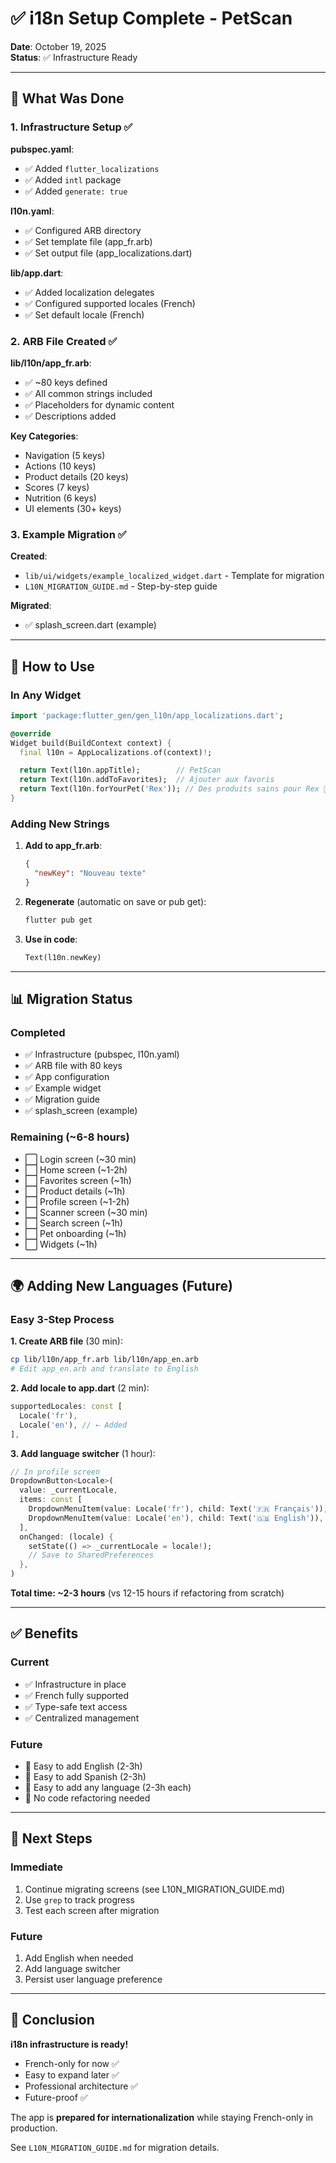 # ✅ i18n Setup Complete - PetScan

**Date**: October 19, 2025  
**Status**: ✅ Infrastructure Ready

---

## 🎯 What Was Done

### 1. Infrastructure Setup ✅

**pubspec.yaml**:

- ✅ Added `flutter_localizations`
- ✅ Added `intl` package
- ✅ Added `generate: true`

**l10n.yaml**:

- ✅ Configured ARB directory
- ✅ Set template file (app_fr.arb)
- ✅ Set output file (app_localizations.dart)

**lib/app.dart**:

- ✅ Added localization delegates
- ✅ Configured supported locales (French)
- ✅ Set default locale (French)

### 2. ARB File Created ✅

**lib/l10n/app_fr.arb**:

- ✅ ~80 keys defined
- ✅ All common strings included
- ✅ Placeholders for dynamic content
- ✅ Descriptions added

**Key Categories**:

- Navigation (5 keys)
- Actions (10 keys)
- Product details (20 keys)
- Scores (7 keys)
- Nutrition (6 keys)
- UI elements (30+ keys)

### 3. Example Migration ✅

**Created**:

- `lib/ui/widgets/example_localized_widget.dart` - Template for migration
- `L10N_MIGRATION_GUIDE.md` - Step-by-step guide

**Migrated**:

- ✅ splash_screen.dart (example)

---

## 🚀 How to Use

### In Any Widget

```dart
import 'package:flutter_gen/gen_l10n/app_localizations.dart';

@override
Widget build(BuildContext context) {
  final l10n = AppLocalizations.of(context)!;

  return Text(l10n.appTitle);        // PetScan
  return Text(l10n.addToFavorites);  // Ajouter aux favoris
  return Text(l10n.forYourPet('Rex')); // Des produits sains pour Rex 🐾
}
```

### Adding New Strings

1. **Add to app_fr.arb**:

   ```json
   {
     "newKey": "Nouveau texte"
   }
   ```

2. **Regenerate** (automatic on save or pub get):

   ```bash
   flutter pub get
   ```

3. **Use in code**:
   ```dart
   Text(l10n.newKey)
   ```

---

## 📊 Migration Status

### Completed

- ✅ Infrastructure (pubspec, l10n.yaml)
- ✅ ARB file with 80 keys
- ✅ App configuration
- ✅ Example widget
- ✅ Migration guide
- ✅ splash_screen (example)

### Remaining (~6-8 hours)

- ⬜ Login screen (~30 min)
- ⬜ Home screen (~1-2h)
- ⬜ Favorites screen (~1h)
- ⬜ Product details (~1h)
- ⬜ Profile screen (~1-2h)
- ⬜ Scanner screen (~30 min)
- ⬜ Search screen (~1h)
- ⬜ Pet onboarding (~1h)
- ⬜ Widgets (~1h)

---

## 🌍 Adding New Languages (Future)

### Easy 3-Step Process

**1. Create ARB file** (30 min):

```bash
cp lib/l10n/app_fr.arb lib/l10n/app_en.arb
# Edit app_en.arb and translate to English
```

**2. Add locale to app.dart** (2 min):

```dart
supportedLocales: const [
  Locale('fr'),
  Locale('en'), // ← Added
],
```

**3. Add language switcher** (1 hour):

```dart
// In profile screen
DropdownButton<Locale>(
  value: _currentLocale,
  items: const [
    DropdownMenuItem(value: Locale('fr'), child: Text('🇫🇷 Français')),
    DropdownMenuItem(value: Locale('en'), child: Text('🇬🇧 English')),
  ],
  onChanged: (locale) {
    setState(() => _currentLocale = locale!);
    // Save to SharedPreferences
  },
)
```

**Total time: ~2-3 hours** (vs 12-15 hours if refactoring from scratch)

---

## ✅ Benefits

### Current

- ✅ Infrastructure in place
- ✅ French fully supported
- ✅ Type-safe text access
- ✅ Centralized management

### Future

- 🚀 Easy to add English (2-3h)
- 🚀 Easy to add Spanish (2-3h)
- 🚀 Easy to add any language (2-3h each)
- 🚀 No code refactoring needed

---

## 📝 Next Steps

### Immediate

1. Continue migrating screens (see L10N_MIGRATION_GUIDE.md)
2. Use `grep` to track progress
3. Test each screen after migration

### Future

1. Add English when needed
2. Add language switcher
3. Persist user language preference

---

## 🎊 Conclusion

**i18n infrastructure is ready!**

- French-only for now ✅
- Easy to expand later ✅
- Professional architecture ✅
- Future-proof ✅

The app is **prepared for internationalization** while staying French-only in production.

See `L10N_MIGRATION_GUIDE.md` for migration details.
